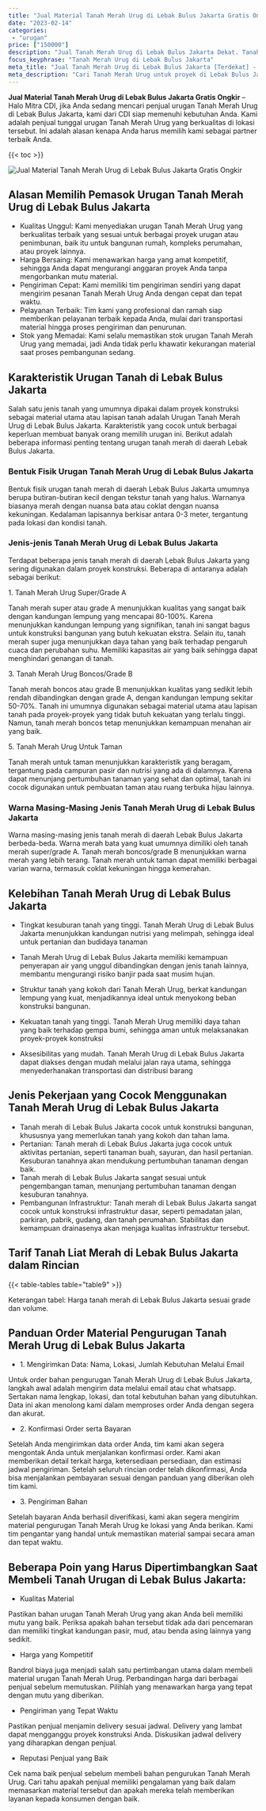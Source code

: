 ```yaml
---
title: "Jual Material Tanah Merah Urug di Lebak Bulus Jakarta Gratis Ongkir"
date: "2023-02-14"
categories:
 - "urugan"
price: ["150000"]
description: "Jual Tanah Merah Urug di Lebak Bulus Jakarta Dekat. Tanah Merah Urug ini sering digunakan dalam proyek konstruksi sebagai bahan urugan yang berkualitas dan sesuai spesifikasi. Kontak kami untuk mendapatkan informasi lebih lanjut."
focus_keyphrase: "Tanah Merah Urug di Lebak Bulus Jakarta"
meta_title: "Jual Tanah Merah Urug di Lebak Bulus Jakarta [Terdekat] - CDI"
meta_description: "Cari Tanah Merah Urug untuk proyek di Lebak Bulus Jakarta? Kami menyediakan Tanah Merah Urug berkualitas untuk penimbunan lahan. Dapatkan penawaran terbaik sekarang."
---
```


**Jual Material Tanah Merah Urug di Lebak Bulus Jakarta Gratis Ongkir** – Halo Mitra CDI, jika Anda sedang mencari penjual urugan Tanah Merah Urug di Lebak Bulus Jakarta, kami dari CDI siap memenuhi kebutuhan Anda. Kami adalah penjual tunggal urugan Tanah Merah Urug yang berkualitas di lokasi tersebut. Ini adalah alasan kenapa Anda harus memilih kami sebagai partner terbaik Anda.

{{< toc >}}

![Jual Material Tanah Merah Urug di Lebak Bulus Jakarta Gratis Ongkir](/images/tanah/tanah-urug-28.jpg)

## Alasan Memilih Pemasok Urugan Tanah Merah Urug di Lebak Bulus Jakarta

*   Kualitas Unggul: Kami menyediakan urugan Tanah Merah Urug yang berkualitas terbaik yang sesuai untuk berbagai proyek urugan atau penimbunan, baik itu untuk bangunan rumah, kompleks perumahan, atau proyek lainnya.
*   Harga Bersaing: Kami menawarkan harga yang amat kompetitif, sehingga Anda dapat mengurangi anggaran proyek Anda tanpa mengorbankan mutu material.
*   Pengiriman Cepat: Kami memiliki tim pengiriman sendiri yang dapat mengirim pesanan Tanah Merah Urug Anda dengan cepat dan tepat waktu.
*   Pelayanan Terbaik: Tim kami yang profesional dan ramah siap memberikan pelayanan terbaik kepada Anda, mulai dari transportasi material hingga proses pengiriman dan penurunan.
*   Stok yang Memadai: Kami selalu memastikan stok urugan Tanah Merah Urug yang memadai, jadi Anda tidak perlu khawatir kekurangan material saat proses pembangunan sedang. 

## Karakteristik Urugan Tanah di Lebak Bulus Jakarta

Salah satu jenis tanah yang umumnya dipakai dalam proyek konstruksi sebagai material utama atau lapisan tanah adalah Urugan Tanah Merah Urug di Lebak Bulus Jakarta. Karakteristik yang cocok untuk berbagai keperluan membuat banyak orang memilih urugan ini. Berikut adalah beberapa informasi penting tentang urugan tanah merah di daerah Lebak Bulus Jakarta.

### Bentuk Fisik Urugan Tanah Merah Urug di Lebak Bulus Jakarta

Bentuk fisik urugan tanah merah di daerah Lebak Bulus Jakarta umumnya berupa butiran-butiran kecil dengan tekstur tanah yang halus. Warnanya biasanya merah dengan nuansa bata atau coklat dengan nuansa kekuningan. Kedalaman lapisannya berkisar antara 0-3 meter, tergantung pada lokasi dan kondisi tanah.

### Jenis-jenis Tanah Merah Urug di Lebak Bulus Jakarta

Terdapat beberapa jenis tanah merah di daerah Lebak Bulus Jakarta yang sering digunakan dalam proyek konstruksi. Beberapa di antaranya adalah sebagai berikut:

1\.  Tanah Merah Urug Super/Grade A

Tanah merah super atau grade A menunjukkan kualitas yang sangat baik dengan kandungan lempung yang mencapai 80-100%. Karena menunjukkan kandungan lempung yang signifikan, tanah ini sangat bagus untuk konstruksi bangunan yang butuh kekuatan ekstra. Selain itu, tanah merah super juga menunjukkan daya tahan yang baik terhadap pengaruh cuaca dan perubahan suhu. Memiliki kapasitas air yang baik sehingga dapat menghindari genangan di tanah.

3\.  Tanah Merah Urug Boncos/Grade B

Tanah merah boncos atau grade B menunjukkan kualitas yang sedikit lebih rendah dibandingkan dengan grade A, dengan kandungan lempung sekitar 50-70%. Tanah ini umumnya digunakan sebagai material utama atau lapisan tanah pada proyek-proyek yang tidak butuh kekuatan yang terlalu tinggi. Namun, tanah merah boncos tetap menunjukkan kemampuan menahan air yang baik.

5\.  Tanah Merah Urug Untuk Taman

Tanah merah untuk taman menunjukkan karakteristik yang beragam, tergantung pada campuran pasir dan nutrisi yang ada di dalamnya. Karena dapat menunjang pertumbuhan tanaman yang sehat dan optimal, tanah ini cocok digunakan untuk pembuatan taman atau ruang terbuka hijau lainnya.

### Warna Masing-Masing Jenis Tanah Merah Urug di Lebak Bulus Jakarta

Warna masing-masing jenis tanah merah di daerah Lebak Bulus Jakarta berbeda-beda. Warna merah bata yang kuat umumnya dimiliki oleh tanah merah super/grade A. Tanah merah boncos/grade B menunjukkan warna merah yang lebih terang. Tanah merah untuk taman dapat memiliki berbagai varian warna, termasuk coklat kekuningan hingga kemerahan.

## Kelebihan Tanah Merah Urug di Lebak Bulus Jakarta

*   Tingkat kesuburan tanah yang tinggi. Tanah Merah Urug di Lebak Bulus Jakarta menunjukkan kandungan nutrisi yang melimpah, sehingga ideal untuk pertanian dan budidaya tanaman

*   Tanah Merah Urug di Lebak Bulus Jakarta memiliki kemampuan penyerapan air yang unggul dibandingkan dengan jenis tanah lainnya, membantu mengurangi risiko banjir pada saat musim hujan.
*   Struktur tanah yang kokoh dari Tanah Merah Urug, berkat kandungan lempung yang kuat, menjadikannya ideal untuk menyokong beban konstruksi bangunan.
*   Kekuatan tanah yang tinggi. Tanah Merah Urug memiliki daya tahan yang baik terhadap gempa bumi, sehingga aman untuk melaksanakan proyek-proyek konstruksi

*   Aksesibilitas yang mudah. Tanah Merah Urug di Lebak Bulus Jakarta dapat diakses dengan mudah melalui jalan raya utama, sehingga menyederhanakan transportasi dan distribusi barang

## Jenis Pekerjaan yang Cocok Menggunakan Tanah Merah Urug di Lebak Bulus Jakarta

*   Tanah merah di Lebak Bulus Jakarta cocok untuk konstruksi bangunan, khususnya yang memerlukan tanah yang kokoh dan tahan lama.
*   Pertanian: Tanah merah di Lebak Bulus Jakarta juga cocok untuk aktivitas pertanian, seperti tanaman buah, sayuran, dan hasil pertanian. Kesuburan tanahnya akan mendukung pertumbuhan tanaman dengan baik.
*   Tanah merah di Lebak Bulus Jakarta sangat sesuai untuk pengembangan taman, menunjang pertumbuhan tanaman dengan kesuburan tanahnya.
*   Pembangunan Infrastruktur: Tanah merah di Lebak Bulus Jakarta sangat cocok untuk konstruksi infrastruktur dasar, seperti pemadatan jalan, parkiran, pabrik, gudang, dan tanah perumahan. Stabilitas dan kemampuan drainasenya akan menjaga kualitas infrastruktur tersebut.

## Tarif Tanah Liat Merah di Lebak Bulus Jakarta dalam Rincian

{{< table-tables table="table9" >}}

Keterangan tabel: Harga tanah merah di Lebak Bulus Jakarta sesuai grade dan volume.

## Panduan Order Material Pengurugan Tanah Merah Urug di Lebak Bulus Jakarta

*   1\. Mengirimkan Data: Nama, Lokasi, Jumlah Kebutuhan Melalui Email

Untuk order bahan pengurugan Tanah Merah Urug di Lebak Bulus Jakarta, langkah awal adalah mengirim data melalui email atau chat whatsapp. Sertakan nama lengkap, lokasi, dan total kebutuhan bahan yang dibutuhkan. Data ini akan menolong kami dalam memproses order Anda dengan segera dan akurat.
*   2\. Konfirmasi Order serta Bayaran

Setelah Anda mengirimkan data order Anda, tim kami akan segera mengontak Anda untuk menjalankan konfirmasi order. Kami akan memberikan detail terkait harga, ketersediaan persediaan, dan estimasi jadwal pengiriman. Setelah seluruh rincian order telah dikonfirmasi, Anda bisa menjalankan pembayaran sesuai dengan panduan yang diberikan oleh tim kami.
*   3\. Pengiriman Bahan

Setelah bayaran Anda berhasil diverifikasi, kami akan segera mengirim material pengurugan Tanah Merah Urug ke lokasi yang Anda berikan. Kami tim pengantar yang handal untuk memastikan material sampai secara aman dan tepat waktu.

## Beberapa Poin yang Harus Dipertimbangkan Saat Membeli Tanah Urugan di Lebak Bulus Jakarta:

*   Kualitas Material

Pastikan bahan urugan Tanah Merah Urug yang akan Anda beli memiliki mutu yang baik. Periksa apakah bahan tersebut tidak ada dari pencemaran dan memiliki tingkat kandungan pasir, mud, atau benda asing lainnya yang sedikit.
*   Harga yang Kompetitif

Bandrol biaya juga menjadi salah satu pertimbangan utama dalam membeli material urugan Tanah Merah Urug. Perbandingan harga dari berbagai penjual sebelum memutuskan. Pilihlah yang menawarkan harga yang tepat dengan mutu yang diberikan.
*   Pengiriman yang Tepat Waktu

Pastikan penjual menjamin delivery sesuai jadwal. Delivery yang lambat dapat mengganggu proyek konstruksi Anda. Diskusikan jadwal delivery yang diharapkan dengan penjual.
*   Reputasi Penjual yang Baik

Cek nama baik penjual sebelum membeli bahan pengurukan Tanah Merah Urug. Cari tahu apakah penjual memiliki pengalaman yang baik dalam memasarkan material tersebut dan apakah mereka telah memberikan layanan kepada konsumen dengan baik.